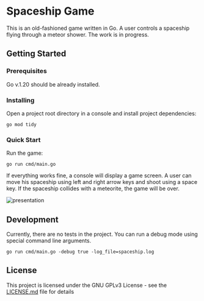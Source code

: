 # Spaceship Game

This is an old-fashioned game written in Go. 
A user controls a spaceship flying through a meteor shower.
The work is in progress.

## Getting Started

### Prerequisites

Go v.1.20 should be already installed.

### Installing

Open a project root directory in a console and install project dependencies:
```shell
go mod tidy
```

### Quick Start

Run the game:
```shell
go run cmd/main.go
```

If everything works fine, a console will display a game screen. A user can move his spaceship using left and right arrow keys and shoot using a space key. If the spaceship collides with a meteorite, the game will be over.

![presentation](presentation.gif)

## Development

Currently, there are no tests in the project. You can run a debug mode using special command line arguments.
```shell
go run cmd/main.go -debug true -log_file=spaceship.log
```

## License

This project is licensed under the GNU GPLv3  License - see the [LICENSE.md](LICENSE.md) file for details
